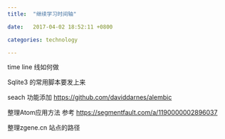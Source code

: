 ```yaml
---
title:  "继续学习时间轴"

date:   2017-04-02 18:52:11 +0800

categories: technology

---
```

time line 线如何做

Sqlite3 的常用脚本要发上来

seach 功能添加     https://github.com/daviddarnes/alembic

整理Atom应用方法   参考 https://segmentfault.com/a/1190000002896037

整理zgene.cn 站点的路径
